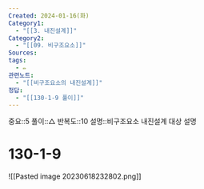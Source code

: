 ```yaml
---
Created: 2024-01-16(화)
Category1:
  - "[[3. 내진설계]]"
Category2:
  - "[[09. 비구조요소]]"
Sources: 
tags:
  - ✏️
관련노트:
  - "[[비구조요소의 내진설계]]"
정답:
  - "[[130-1-9 풀이]]"
---
```

중요::5
풀이::△
반복도::10
설명::비구조요소 내진설계 대상 설명


# 130-1-9


![[Pasted image 20230618232802.png]]